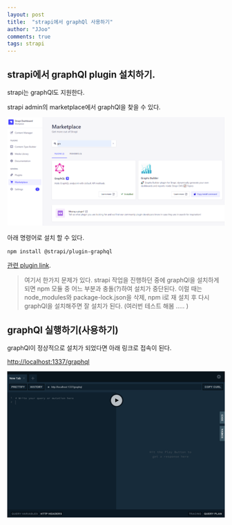 ```yaml
---
layout: post
title:  "strapi에서 graphQl 사용하기"
author: "JJoo"
comments: true
tags: strapi
---
```


## strapi에서 graphQl plugin 설치하기. 

strapi는 graphQl도 지원한다. 

strapi admin의 marketplace에서 graphQl을 찾을 수 있다. 

![strapi marketplace graphql](/images/img_strapi_marketplace_graphql.png "strapi marketplace graphql")

아래 명령어로 설치 할 수 있다. 

```
npm install @strapi/plugin-graphql
```

[관련 plugin link](https://market.strapi.io/plugins/@strapi-plugin-graphql).

> 여기서 한가지 문제가 있다. 
> strapi 작업을 진행하던 중에 graphQl을 설치하게 되면 npm 모듈 중 어느 부분과 충돌(?)하여 설치가 중단된다. 
> 이럴 때는 node_modules와 package-lock.json을 삭제, npm i로 재 설치 후 다시 graphQl을 설치해주면 잘 설치가 된다. 
> (여러번 테스트 해봄 ..... )


## graphQl 실행하기(사용하기)

graphQl이 정상적으로 설치가 되었다면 아래 링크로 접속이 된다. 

[http://localhost:1337/graphql](http://localhost:1337/graphql)

![strapi graphql main](/images/img_strapi_graphql_main.png "strapi graphql main")





